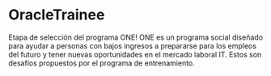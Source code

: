 # OracleTrainee
Etapa de selección del programa ONE!  ONE es un programa social diseñado para ayudar a personas con bajos ingresos a prepararse para los empleos del futuro y tener nuevas oportunidades en el mercado laboral IT.  Estos son desafíos propuestos por el programa de entrenamiento.
